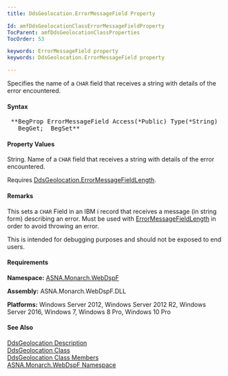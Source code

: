 ```yaml
---
title: DdsGeolocation.ErrorMessageField Property

Id: amfDdsGeolocationClassErrorMessageFieldProperty
TocParent: amfDdsGeolocationClassProperties
TocOrder: 53

keywords: ErrorMessageField property
keywords: DdsGeolocation.ErrorMessageField property

---
```


Specifies the name of a <code>CHAR</code> field that receives a string with details of the error encountered.

#### Syntax
<pre class="prettyprint"> **BegProp ErrorMessageField Access(*Public) Type(*String)
   BegGet;  BegSet** </pre>

#### Property Values
String. Name of a <code>CHAR</code> field that receives a string with details of the error encountered.

Requires [DdsGeolocation.ErrorMessageFieldLength](amfDdsGeolocationClassErrorMessageFieldLengthProperty.html).

#### Remarks
This sets a <code>CHAR</code> Field in an IBM i record that receives a message (in string form) describing an error. Must be used with [ErrorMessageFieldLength](amfDdsGeolocationClassErrorMessageFieldLengthProperty.html) in order to avoid throwing an error.

This is intended for debugging purposes and should not be exposed to end users.

#### Requirements
**Namespace:** [ASNA.Monarch.WebDspF](amfWebDspFNamespace.html)

**Assembly:** ASNA.Monarch.WebDspF.DLL

**Platforms:** Windows Server 2012, Windows Server 2012 R2, Windows Server 2016, Windows 7, Windows 8 Pro, Windows 10 Pro

#### See Also
[DdsGeolocation Description](amfUnderstandingGeoloc.html)<br /> [ DdsGeolocation Class](amfDdsGeolocationClass.html) <br /> [ DdsGeolocation Class Members](amfDdsGeolocationClassMembers.html) <br /> [ ASNA.Monarch.WebDspF Namespace](amfWebDspFNamespace.html) 
